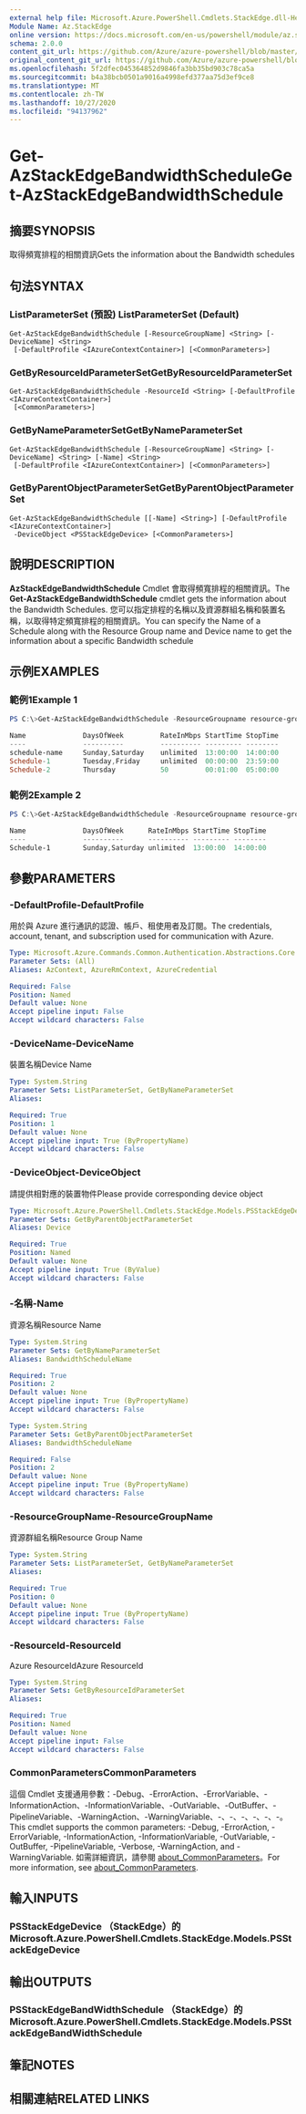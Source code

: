 ```yaml
---
external help file: Microsoft.Azure.PowerShell.Cmdlets.StackEdge.dll-Help.xml
Module Name: Az.StackEdge
online version: https://docs.microsoft.com/en-us/powershell/module/az.stackedge/get-azstackedgebandwidthschedule
schema: 2.0.0
content_git_url: https://github.com/Azure/azure-powershell/blob/master/src/StackEdge/StackEdge/help/Get-AzStackEdgeBandwidthSchedule.md
original_content_git_url: https://github.com/Azure/azure-powershell/blob/master/src/StackEdge/StackEdge/help/Get-AzStackEdgeBandwidthSchedule.md
ms.openlocfilehash: 5f2dfec045364852d9846fa3bb35bd903c78ca5a
ms.sourcegitcommit: b4a38bcb0501a9016a4998efd377aa75d3ef9ce8
ms.translationtype: MT
ms.contentlocale: zh-TW
ms.lasthandoff: 10/27/2020
ms.locfileid: "94137962"
---
```

# <span data-ttu-id="33ed7-101">Get-AzStackEdgeBandwidthSchedule</span><span class="sxs-lookup"><span data-stu-id="33ed7-101">Get-AzStackEdgeBandwidthSchedule</span></span>

## <span data-ttu-id="33ed7-102">摘要</span><span class="sxs-lookup"><span data-stu-id="33ed7-102">SYNOPSIS</span></span>
<span data-ttu-id="33ed7-103">取得頻寬排程的相關資訊</span><span class="sxs-lookup"><span data-stu-id="33ed7-103">Gets the information about the Bandwidth schedules</span></span>

## <span data-ttu-id="33ed7-104">句法</span><span class="sxs-lookup"><span data-stu-id="33ed7-104">SYNTAX</span></span>

### <span data-ttu-id="33ed7-105">ListParameterSet (預設) </span><span class="sxs-lookup"><span data-stu-id="33ed7-105">ListParameterSet (Default)</span></span>
```
Get-AzStackEdgeBandwidthSchedule [-ResourceGroupName] <String> [-DeviceName] <String>
 [-DefaultProfile <IAzureContextContainer>] [<CommonParameters>]
```

### <span data-ttu-id="33ed7-106">GetByResourceIdParameterSet</span><span class="sxs-lookup"><span data-stu-id="33ed7-106">GetByResourceIdParameterSet</span></span>
```
Get-AzStackEdgeBandwidthSchedule -ResourceId <String> [-DefaultProfile <IAzureContextContainer>]
 [<CommonParameters>]
```

### <span data-ttu-id="33ed7-107">GetByNameParameterSet</span><span class="sxs-lookup"><span data-stu-id="33ed7-107">GetByNameParameterSet</span></span>
```
Get-AzStackEdgeBandwidthSchedule [-ResourceGroupName] <String> [-DeviceName] <String> [-Name] <String>
 [-DefaultProfile <IAzureContextContainer>] [<CommonParameters>]
```

### <span data-ttu-id="33ed7-108">GetByParentObjectParameterSet</span><span class="sxs-lookup"><span data-stu-id="33ed7-108">GetByParentObjectParameterSet</span></span>
```
Get-AzStackEdgeBandwidthSchedule [[-Name] <String>] [-DefaultProfile <IAzureContextContainer>]
 -DeviceObject <PSStackEdgeDevice> [<CommonParameters>]
```

## <span data-ttu-id="33ed7-109">說明</span><span class="sxs-lookup"><span data-stu-id="33ed7-109">DESCRIPTION</span></span>
<span data-ttu-id="33ed7-110">**AzStackEdgeBandwidthSchedule** Cmdlet 會取得頻寬排程的相關資訊。</span><span class="sxs-lookup"><span data-stu-id="33ed7-110">The **Get-AzStackEdgeBandwidthSchedule** cmdlet gets the information about the Bandwidth Schedules.</span></span> <span data-ttu-id="33ed7-111">您可以指定排程的名稱以及資源群組名稱和裝置名稱，以取得特定頻寬排程的相關資訊。</span><span class="sxs-lookup"><span data-stu-id="33ed7-111">You can specify the Name of a Schedule along with the Resource Group name and Device name to get the information about a specific Bandwidth schedule</span></span>

## <span data-ttu-id="33ed7-112">示例</span><span class="sxs-lookup"><span data-stu-id="33ed7-112">EXAMPLES</span></span>

### <span data-ttu-id="33ed7-113">範例1</span><span class="sxs-lookup"><span data-stu-id="33ed7-113">Example 1</span></span>
```powershell
PS C:\>Get-AzStackEdgeBandwidthSchedule -ResourceGroupname resource-group-name -DeviceName device-name

Name              DaysOfWeek         RateInMbps StartTime StopTime
----              ----------         ---------- --------- --------
schedule-name     Sunday,Saturday    unlimited  13:00:00  14:00:00
Schedule-1        Tuesday,Friday     unlimited  00:00:00  23:59:00
Schedule-2        Thursday           50         00:01:00  05:00:00
```

### <span data-ttu-id="33ed7-114">範例2</span><span class="sxs-lookup"><span data-stu-id="33ed7-114">Example 2</span></span>
```powershell
PS C:\>Get-AzStackEdgeBandwidthSchedule -ResourceGroupname resource-group-name -DeviceName device-name -Name Schedule-1

Name              DaysOfWeek      RateInMbps StartTime StopTime
----              ----------      ---------- --------- --------
Schedule-1        Sunday,Saturday unlimited  13:00:00  14:00:00
```

## <span data-ttu-id="33ed7-115">參數</span><span class="sxs-lookup"><span data-stu-id="33ed7-115">PARAMETERS</span></span>

### <span data-ttu-id="33ed7-116">-DefaultProfile</span><span class="sxs-lookup"><span data-stu-id="33ed7-116">-DefaultProfile</span></span>
<span data-ttu-id="33ed7-117">用於與 Azure 進行通訊的認證、帳戶、租使用者及訂閱。</span><span class="sxs-lookup"><span data-stu-id="33ed7-117">The credentials, account, tenant, and subscription used for communication with Azure.</span></span>

```yaml
Type: Microsoft.Azure.Commands.Common.Authentication.Abstractions.Core.IAzureContextContainer
Parameter Sets: (All)
Aliases: AzContext, AzureRmContext, AzureCredential

Required: False
Position: Named
Default value: None
Accept pipeline input: False
Accept wildcard characters: False
```

### <span data-ttu-id="33ed7-118">-DeviceName</span><span class="sxs-lookup"><span data-stu-id="33ed7-118">-DeviceName</span></span>
<span data-ttu-id="33ed7-119">裝置名稱</span><span class="sxs-lookup"><span data-stu-id="33ed7-119">Device Name</span></span>

```yaml
Type: System.String
Parameter Sets: ListParameterSet, GetByNameParameterSet
Aliases:

Required: True
Position: 1
Default value: None
Accept pipeline input: True (ByPropertyName)
Accept wildcard characters: False
```

### <span data-ttu-id="33ed7-120">-DeviceObject</span><span class="sxs-lookup"><span data-stu-id="33ed7-120">-DeviceObject</span></span>
<span data-ttu-id="33ed7-121">請提供相對應的裝置物件</span><span class="sxs-lookup"><span data-stu-id="33ed7-121">Please provide corresponding device object</span></span>

```yaml
Type: Microsoft.Azure.PowerShell.Cmdlets.StackEdge.Models.PSStackEdgeDevice
Parameter Sets: GetByParentObjectParameterSet
Aliases: Device

Required: True
Position: Named
Default value: None
Accept pipeline input: True (ByValue)
Accept wildcard characters: False
```

### <span data-ttu-id="33ed7-122">-名稱</span><span class="sxs-lookup"><span data-stu-id="33ed7-122">-Name</span></span>
<span data-ttu-id="33ed7-123">資源名稱</span><span class="sxs-lookup"><span data-stu-id="33ed7-123">Resource Name</span></span>

```yaml
Type: System.String
Parameter Sets: GetByNameParameterSet
Aliases: BandwidthScheduleName

Required: True
Position: 2
Default value: None
Accept pipeline input: True (ByPropertyName)
Accept wildcard characters: False
```

```yaml
Type: System.String
Parameter Sets: GetByParentObjectParameterSet
Aliases: BandwidthScheduleName

Required: False
Position: 2
Default value: None
Accept pipeline input: True (ByPropertyName)
Accept wildcard characters: False
```

### <span data-ttu-id="33ed7-124">-ResourceGroupName</span><span class="sxs-lookup"><span data-stu-id="33ed7-124">-ResourceGroupName</span></span>
<span data-ttu-id="33ed7-125">資源群組名稱</span><span class="sxs-lookup"><span data-stu-id="33ed7-125">Resource Group Name</span></span>

```yaml
Type: System.String
Parameter Sets: ListParameterSet, GetByNameParameterSet
Aliases:

Required: True
Position: 0
Default value: None
Accept pipeline input: True (ByPropertyName)
Accept wildcard characters: False
```

### <span data-ttu-id="33ed7-126">-ResourceId</span><span class="sxs-lookup"><span data-stu-id="33ed7-126">-ResourceId</span></span>
<span data-ttu-id="33ed7-127">Azure ResourceId</span><span class="sxs-lookup"><span data-stu-id="33ed7-127">Azure ResourceId</span></span>

```yaml
Type: System.String
Parameter Sets: GetByResourceIdParameterSet
Aliases:

Required: True
Position: Named
Default value: None
Accept pipeline input: False
Accept wildcard characters: False
```

### <span data-ttu-id="33ed7-128">CommonParameters</span><span class="sxs-lookup"><span data-stu-id="33ed7-128">CommonParameters</span></span>
<span data-ttu-id="33ed7-129">這個 Cmdlet 支援通用參數：-Debug、-ErrorAction、-ErrorVariable、-InformationAction、-InformationVariable、-OutVariable、-OutBuffer、-PipelineVariable、-WarningAction、-WarningVariable、-、-、-、-、-、-。</span><span class="sxs-lookup"><span data-stu-id="33ed7-129">This cmdlet supports the common parameters: -Debug, -ErrorAction, -ErrorVariable, -InformationAction, -InformationVariable, -OutVariable, -OutBuffer, -PipelineVariable, -Verbose, -WarningAction, and -WarningVariable.</span></span> <span data-ttu-id="33ed7-130">如需詳細資訊，請參閱 [about_CommonParameters](http://go.microsoft.com/fwlink/?LinkID=113216)。</span><span class="sxs-lookup"><span data-stu-id="33ed7-130">For more information, see [about_CommonParameters](http://go.microsoft.com/fwlink/?LinkID=113216).</span></span>

## <span data-ttu-id="33ed7-131">輸入</span><span class="sxs-lookup"><span data-stu-id="33ed7-131">INPUTS</span></span>

### <span data-ttu-id="33ed7-132">PSStackEdgeDevice （StackEdge）的</span><span class="sxs-lookup"><span data-stu-id="33ed7-132">Microsoft.Azure.PowerShell.Cmdlets.StackEdge.Models.PSStackEdgeDevice</span></span>

## <span data-ttu-id="33ed7-133">輸出</span><span class="sxs-lookup"><span data-stu-id="33ed7-133">OUTPUTS</span></span>

### <span data-ttu-id="33ed7-134">PSStackEdgeBandWidthSchedule （StackEdge）的</span><span class="sxs-lookup"><span data-stu-id="33ed7-134">Microsoft.Azure.PowerShell.Cmdlets.StackEdge.Models.PSStackEdgeBandWidthSchedule</span></span>

## <span data-ttu-id="33ed7-135">筆記</span><span class="sxs-lookup"><span data-stu-id="33ed7-135">NOTES</span></span>

## <span data-ttu-id="33ed7-136">相關連結</span><span class="sxs-lookup"><span data-stu-id="33ed7-136">RELATED LINKS</span></span>
